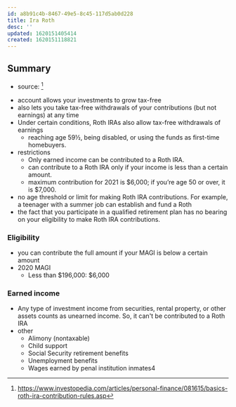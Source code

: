 ```yaml
---
id: a8b91c4b-8467-49e5-8c45-117d5ab0d228
title: Ira Roth
desc: ''
updated: 1620151405414
created: 1620151118821
---
```


## Summary
- source: [^1]
<!-- -->

[^1]: https://www.investopedia.com/articles/personal-finance/081615/basics-roth-ira-contribution-rules.asp

- account allows your investments to grow tax-free
- also lets you take tax-free withdrawals of your contributions (but not earnings) at any time
- Under certain conditions, Roth IRAs also allow tax-free withdrawals of earnings
    - reaching age 59½, being disabled, or using the funds as first-time homebuyers.
- restrictions
    - Only earned income can be contributed to a Roth IRA.
    - can contribute to a Roth IRA only if your income is less than a certain amount.
    - maximum contribution for 2021 is $6,000; if you’re age 50 or over, it is $7,000.
-  no age threshold or limit for making Roth IRA contributions. For example, a teenager with a summer job can establish and fund a Roth
- the fact that you participate in a qualified retirement plan has no bearing on your eligibility to make Roth IRA contributions. 

### Eligibility
- you can contribute the full amount if your MAGI is below a certain amount 
- 2020 MAGI	
    - Less than $196,000: $6,000	

### Earned income
- Any type of investment income from securities, rental property, or other assets counts as unearned income. So, it can't be contributed to a Roth IRA
- other
    * Alimony (nontaxable)
    * Child support
    * Social Security retirement benefits
    * Unemployment benefits
    * Wages earned by penal institution inmates4


